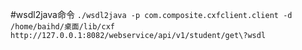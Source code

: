 #wsdl2java命令
`./wsdl2java -p com.composite.cxfclient.client -d /home/baihd/桌面/lib/cxf http://127.0.0.1:8082/webservice/api/v1/student/get\?wsdl`
